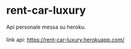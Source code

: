 # rent-car-luxury
Api personale messa su heroku. <br><br>
link api: https://rent-car-luxury.herokuapp.com/
